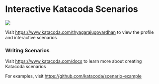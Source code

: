 # Interactive Katacoda Scenarios

[![](http://shields.katacoda.com/katacoda/thyagarajugovardhan/count.svg)](https://www.katacoda.com/thyagarajugovardhan "Get your profile on Katacoda.com")

Visit https://www.katacoda.com/thyagarajugovardhan to view the profile and interactive scenarios

### Writing Scenarios
Visit https://www.katacoda.com/docs to learn more about creating Katacoda scenarios

For examples, visit https://github.com/katacoda/scenario-example
